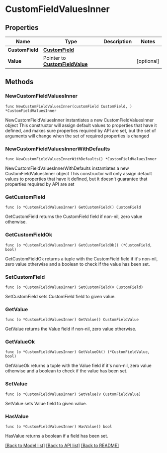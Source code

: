 # CustomFieldValuesInner

## Properties

Name | Type | Description | Notes
------------ | ------------- | ------------- | -------------
**CustomField** | [**CustomField**](CustomField.md) |  | 
**Value** | Pointer to [**CustomFieldValue**](CustomFieldValue.md) |  | [optional] 

## Methods

### NewCustomFieldValuesInner

`func NewCustomFieldValuesInner(customField CustomField, ) *CustomFieldValuesInner`

NewCustomFieldValuesInner instantiates a new CustomFieldValuesInner object
This constructor will assign default values to properties that have it defined,
and makes sure properties required by API are set, but the set of arguments
will change when the set of required properties is changed

### NewCustomFieldValuesInnerWithDefaults

`func NewCustomFieldValuesInnerWithDefaults() *CustomFieldValuesInner`

NewCustomFieldValuesInnerWithDefaults instantiates a new CustomFieldValuesInner object
This constructor will only assign default values to properties that have it defined,
but it doesn't guarantee that properties required by API are set

### GetCustomField

`func (o *CustomFieldValuesInner) GetCustomField() CustomField`

GetCustomField returns the CustomField field if non-nil, zero value otherwise.

### GetCustomFieldOk

`func (o *CustomFieldValuesInner) GetCustomFieldOk() (*CustomField, bool)`

GetCustomFieldOk returns a tuple with the CustomField field if it's non-nil, zero value otherwise
and a boolean to check if the value has been set.

### SetCustomField

`func (o *CustomFieldValuesInner) SetCustomField(v CustomField)`

SetCustomField sets CustomField field to given value.


### GetValue

`func (o *CustomFieldValuesInner) GetValue() CustomFieldValue`

GetValue returns the Value field if non-nil, zero value otherwise.

### GetValueOk

`func (o *CustomFieldValuesInner) GetValueOk() (*CustomFieldValue, bool)`

GetValueOk returns a tuple with the Value field if it's non-nil, zero value otherwise
and a boolean to check if the value has been set.

### SetValue

`func (o *CustomFieldValuesInner) SetValue(v CustomFieldValue)`

SetValue sets Value field to given value.

### HasValue

`func (o *CustomFieldValuesInner) HasValue() bool`

HasValue returns a boolean if a field has been set.


[[Back to Model list]](../README.md#documentation-for-models) [[Back to API list]](../README.md#documentation-for-api-endpoints) [[Back to README]](../README.md)


